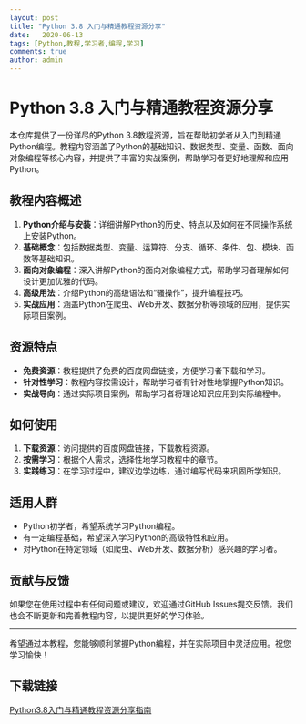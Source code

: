 ```yaml
---
layout: post
title: "Python 3.8 入门与精通教程资源分享"
date:   2020-06-13
tags: [Python,教程,学习者,编程,学习]
comments: true
author: admin
---
```

# Python 3.8 入门与精通教程资源分享

本仓库提供了一份详尽的Python 3.8教程资源，旨在帮助初学者从入门到精通Python编程。教程内容涵盖了Python的基础知识、数据类型、变量、函数、面向对象编程等核心内容，并提供了丰富的实战案例，帮助学习者更好地理解和应用Python。

## 教程内容概述

1. **Python介绍与安装**：详细讲解Python的历史、特点以及如何在不同操作系统上安装Python。
2. **基础概念**：包括数据类型、变量、运算符、分支、循环、条件、包、模块、函数等基础知识。
3. **面向对象编程**：深入讲解Python的面向对象编程方式，帮助学习者理解如何设计更加优雅的代码。
4. **高级用法**：介绍Python的高级语法和“骚操作”，提升编程技巧。
5. **实战应用**：涵盖Python在爬虫、Web开发、数据分析等领域的应用，提供实际项目案例。

## 资源特点

- **免费资源**：教程提供了免费的百度网盘链接，方便学习者下载和学习。
- **针对性学习**：教程内容按需设计，帮助学习者有针对性地掌握Python知识。
- **实战导向**：通过实际项目案例，帮助学习者将理论知识应用到实际编程中。

## 如何使用

1. **下载资源**：访问提供的百度网盘链接，下载教程资源。
2. **按需学习**：根据个人需求，选择性地学习教程中的章节。
3. **实践练习**：在学习过程中，建议边学边练，通过编写代码来巩固所学知识。

## 适用人群

- Python初学者，希望系统学习Python编程。
- 有一定编程基础，希望深入学习Python的高级特性和应用。
- 对Python在特定领域（如爬虫、Web开发、数据分析）感兴趣的学习者。

## 贡献与反馈

如果您在使用过程中有任何问题或建议，欢迎通过GitHub Issues提交反馈。我们也会不断更新和完善教程内容，以提供更好的学习体验。

---

希望通过本教程，您能够顺利掌握Python编程，并在实际项目中灵活应用。祝您学习愉快！

## 下载链接

[Python3.8入门与精通教程资源分享指南](https://pan.quark.cn/s/f23facdc9610)